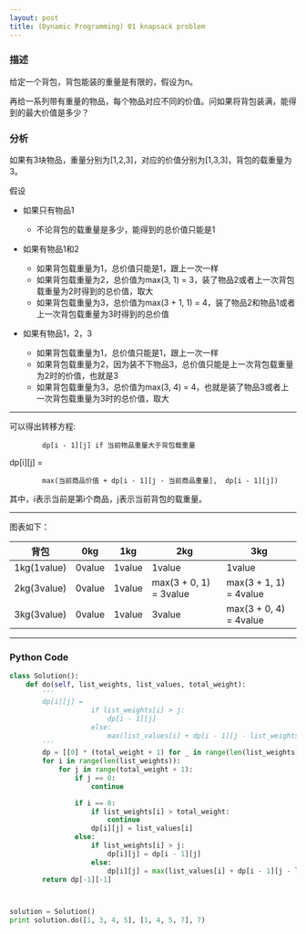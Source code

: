 ```yaml
---
layout: post
title: (Dynamic Programming) 01 knapsack problem
---
```


### 描述
给定一个背包，背包能装的重量是有限的，假设为n。

再给一系列带有重量的物品，每个物品对应不同的价值。问如果将背包装满，能得到的最大价值是多少？


### 分析
如果有3块物品，重量分别为[1,2,3]，对应的价值分别为[1,3,3]，背包的载重量为3。

假设
* 如果只有物品1

  + 不论背包的载重量是多少，能得到的总价值只能是1
    
* 如果有物品1和2

  + 如果背包载重量为1，总价值只能是1，跟上一次一样
  + 如果背包载重量为2，总价值为max(3, 1) = 3，装了物品2或者上一次背包载重量为2时得到的总价值，取大
  + 如果背包载重量为3，总价值为max(3 + 1, 1) = 4，装了物品2和物品1或者上一次背包载重量为3时得到的总价值

* 如果有物品1，2，3
  + 如果背包载重量为1，总价值只能是1，跟上一次一样
  + 如果背包载重量为2，因为装不下物品3，总价值只能是上一次背包载重量为2时的价值，也就是3
  + 如果背包载重量为3，总价值为max(3, 4) = 4，也就是装了物品3或者上一次背包载重量为3时的总价值，取大

----
可以得出转移方程:

            dp[i - 1][j] if 当前物品重量大于背包载重量
            
dp[i][j] = 

            max(当前商品价值 + dp[i - 1][j - 当前商品重量],  dp[i - 1][j])
            
其中，i表示当前是第i个商品，j表示当前背包的载重量。

----

图表如下：


|   背包        | 0kg | 1kg | 2kg | 3kg |
| --------   | ----  | ----  | ---- | ---- |
| 1kg(1value)      | 0value | 1value | 1value | 1value |
| 2kg(3value)      | 0value | 1value | max(3 + 0, 1) = 3value | max(3 + 1, 1) = 4value |
| 3kg(3value)      | 0value | 1value | 3value | max(3 + 0, 4) = 4value |


----

### Python Code

```python
class Solution():
    def do(self, list_weights, list_values, total_weight):
        '''
        dp[i][j] = 
                    if list_weights[i] > j:
                        dp[i - 1][j]
                    else:
                        max(list_values[i] + dp[i - 1][j - list_weights[i]], dp[i - 1][j])
        '''
        dp = [[0] * (total_weight + 1) for _ in range(len(list_weights))]
        for i in range(len(list_weights)):
            for j in range(total_weight + 1):
                if j == 0:
                    continue

                if i == 0:
                    if list_weights[i] > total_weight:
                        continue
                    dp[i][j] = list_values[i]
                else:
                    if list_weights[i] > j:
                        dp[i][j] = dp[i - 1][j]
                    else:
                        dp[i][j] = max(list_values[i] + dp[i - 1][j - list_weights[i]], dp[i - 1][j])
        return dp[-1][-1]



solution = Solution()
print solution.do([1, 3, 4, 5], [1, 4, 5, 7], 7)
```
